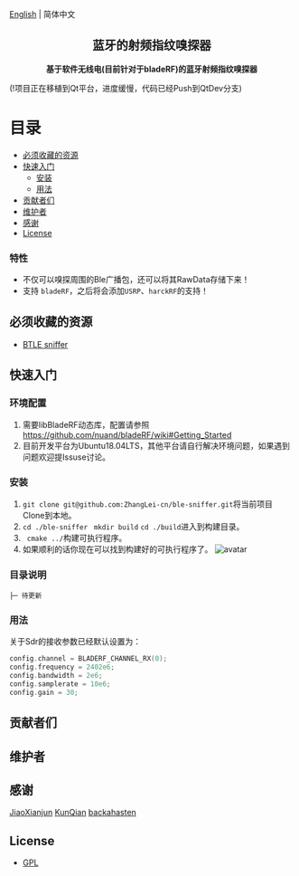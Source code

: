 [English](./README.EN.md) | 简体中文

<!-- <p align="center"><img width="100" src="https://vuejs.org/images/logo.png"></p> -->
<h2 align="center">蓝牙的射频指纹嗅探器</h2>
<p align="center"><b>基于软件无线电(目前针对于bladeRF)的蓝牙射频指纹嗅探器</b></p>
(!项目正在移植到Qt平台，进度缓慢，代码已经Push到QtDev分支)

# 目录

- [必须收藏的资源](#必须收藏的资源)
- [快速入门](#快速入门)
  - [安装](#安装)
  - [用法](#用法)
- [贡献者们](#贡献者们)
- [维护者](#维护者)
- [感谢](#感谢)
- [License](#license)


### 特性

- 不仅可以嗅探周围的Ble广播包，还可以将其RawData存储下来！
- 支持 `bladeRF`，之后将会添加`USRP`、`harckRF`的支持！

## 必须收藏的资源

- [BTLE sniffer](https://github.com/JiaoXianjun/BTLE)

## 快速入门

### 环境配置
1. 需要libBladeRF动态库，配置请参照 https://github.com/nuand/bladeRF/wiki#Getting_Started
2. 目前开发平台为Ubuntu18.04LTS，其他平台请自行解决环境问题，如果遇到问题欢迎提Issuse讨论。

### 安装
1. ``` git clone git@github.com:ZhangLei-cn/ble-sniffer.git ```将当前项目Clone到本地。
2. ``` cd ./ble-sniffer ``` ``` mkdir build``` ``` cd ./build ```进入到构建目录。
3. ``` cmake ../```构建可执行程序。
4. 如果顺利的话你现在可以找到构建好的可执行程序了。
![avatar](https://github.com/ZhangLei-cn/ble-sniffer/blob/master/doc/imag1.jpg)
### 目录说明
```
├─ 待更新
```

### 用法
关于Sdr的接收参数已经默认设置为：
```c++
config.channel = BLADERF_CHANNEL_RX(0);
config.frequency = 2402e6;
config.bandwidth = 2e6;
config.samplerate = 10e6;
config.gain = 30;
```

## 贡献者们

## 维护者


## 感谢
[JiaoXianjun](https://github.com/JiaoXianjun/)
[KunQian](https://www.kunqian.info/)
[backahasten](https://www.cnblogs.com/backahasten/)
## License

- [GPL](https://opensource.org/licenses/gpl-license)


